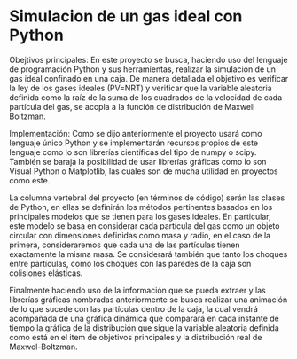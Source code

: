 # Simulacion de un gas ideal con Python
Obejtivos principales: En este proyecto se busca, haciendo uso del lenguaje de programación Python y sus herramientas, realizar la simulación de un gas ideal confinado en una caja. De manera detallada el objetivo es verificar la ley de los gases ideales (PV=NRT) y verificar que la variable aleatoria definida como la raíz de la suma de los cuadrados de la velocidad de cada partícula del gas, se acopla a la función de distribución de Maxwell Boltzman.

Implementación: Como se dijo anteriormente el proyecto usará como lenguaje único Python y se implementarán recursos propios de este lenguaje como lo son librerías científicas del tipo de numpy o scipy. También se baraja la posibilidad de usar librerías gráficas como lo son Visual Python o Matplotlib, las cuales son de mucha utilidad en proyectos como este.

La columna vertebral del proyecto (en términos de código) serán las clases de Python, en ellas se definirán los métodos pertinentes basados en los principales modelos que se tienen para los gases ideales. En particular, este modelo se basa en considerar cada partícula del gas como un objeto circular con dimensiones definidas como masa y radio, en el caso de la primera, consideraremos que cada una de las partículas tienen exactamente la misma masa. Se considerará también que tanto los choques entre partículas, como los choques con las paredes de la caja son colisiones elásticas.

Finalmente haciendo uso de la información que se pueda extraer y las librerías gráficas nombradas anteriormente se busca realizar una animación de lo que sucede con las partículas dentro de la caja, la cual vendrá acompañada de una gráfica dinámica que comparará en cada instante de tiempo la gráfica de la distribución que sigue la variable aleatoria definida como está en el item de objetivos principales y la distribución real de Maxwel-Boltzman.
